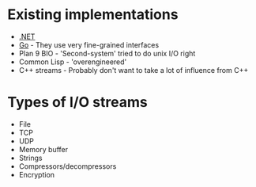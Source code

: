 # Existing implementations

- [.NET](http://msdn.microsoft.com/en-us/library/system.io%28v=vs.71%29.aspx)
- [Go](http://golang.org/pkg/io/) - They use very fine-grained interfaces
- Plan 9 BIO - 'Second-system' tried to do unix I/O right
- Common Lisp - 'overengineered'
- C++ streams - Probably don't want to take a lot of influence from C++

# Types of I/O streams

- File
- TCP
- UDP
- Memory buffer
- Strings
- Compressors/decompressors
- Encryption


